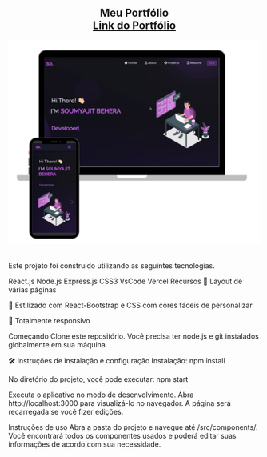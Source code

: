 <h2 align="center">
 Meu Portfólio<br/>
  <a href="https://felipe-buch-portifolio.netlify.app/" target="_blank">Link do Portfólio</a>
</h2>
<div align="center">
  <img alt="Demo" src="./Images/readme-img1.png" />
</div>
<br/>

Este projeto foi construído utilizando as seguintes tecnologias.

React.js
Node.js
Express.js
CSS3
VsCode
Vercel
Recursos
📖 Layout de várias páginas

🎨 Estilizado com React-Bootstrap e CSS com cores fáceis de personalizar

📱 Totalmente responsivo

Começando
Clone este repositório. Você precisa ter node.js e git instalados globalmente em sua máquina.

🛠 Instruções de instalação e configuração
Instalação: npm install

No diretório do projeto, você pode executar: npm start

Executa o aplicativo no modo de desenvolvimento.
Abra http://localhost:3000 para visualizá-lo no navegador.
A página será recarregada se você fizer edições.

Instruções de uso
Abra a pasta do projeto e navegue até /src/components/. <br/>
Você encontrará todos os componentes usados e poderá editar suas informações de acordo com sua necessidade.
